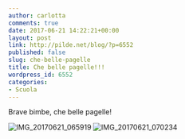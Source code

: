 ```yaml
---
author: carlotta
comments: true
date: 2017-06-21 14:22:21+00:00
layout: post
link: http://pilde.net/blog/?p=6552
published: false
slug: che-belle-pagelle
title: Che belle pagelle!!!
wordpress_id: 6552
categories:
- Scuola
---
```


Brave bimbe, che belle pagelle!

![IMG_20170621_065919](http://pilde.net/blog/wp-content/uploads/2017/07/IMG_20170621_065919.jpg) ![IMG_20170621_070234](http://pilde.net/blog/wp-content/uploads/2017/07/IMG_20170621_070234.jpg)
